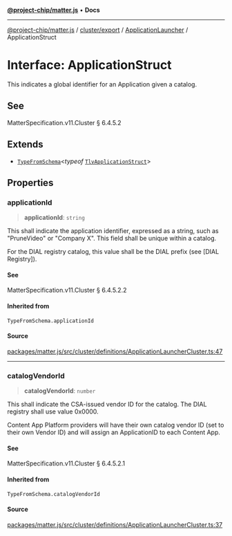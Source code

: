 [**@project-chip/matter.js**](../../../../../README.md) • **Docs**

***

[@project-chip/matter.js](../../../../../modules.md) / [cluster/export](../../../README.md) / [ApplicationLauncher](../README.md) / ApplicationStruct

# Interface: ApplicationStruct

This indicates a global identifier for an Application given a catalog.

## See

MatterSpecification.v11.Cluster § 6.4.5.2

## Extends

- [`TypeFromSchema`](../../../../../tlv/export/README.md#typefromschemas)\<*typeof* [`TlvApplicationStruct`](../README.md#tlvapplicationstruct)\>

## Properties

### applicationId

> **applicationId**: `string`

This shall indicate the application identifier, expressed as a string, such as "PruneVideo" or "Company X".
This field shall be unique within a catalog.

For the DIAL registry catalog, this value shall be the DIAL prefix (see [DIAL Registry]).

#### See

MatterSpecification.v11.Cluster § 6.4.5.2.2

#### Inherited from

`TypeFromSchema.applicationId`

#### Source

[packages/matter.js/src/cluster/definitions/ApplicationLauncherCluster.ts:47](https://github.com/project-chip/matter.js/blob/7a8cbb56b87d4ccf34bec5a9a95ab40a1711324f/packages/matter.js/src/cluster/definitions/ApplicationLauncherCluster.ts#L47)

***

### catalogVendorId

> **catalogVendorId**: `number`

This shall indicate the CSA-issued vendor ID for the catalog. The DIAL registry shall use value 0x0000.

Content App Platform providers will have their own catalog vendor ID (set to their own Vendor ID) and will
assign an ApplicationID to each Content App.

#### See

MatterSpecification.v11.Cluster § 6.4.5.2.1

#### Inherited from

`TypeFromSchema.catalogVendorId`

#### Source

[packages/matter.js/src/cluster/definitions/ApplicationLauncherCluster.ts:37](https://github.com/project-chip/matter.js/blob/7a8cbb56b87d4ccf34bec5a9a95ab40a1711324f/packages/matter.js/src/cluster/definitions/ApplicationLauncherCluster.ts#L37)
